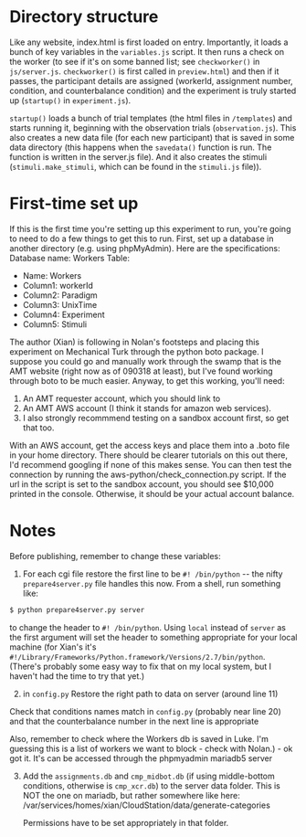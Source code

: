 # Directory structure

Like any website, index.html is first loaded on entry.
Importantly, it loads a bunch of key variables in the
`variables.js` script. It then runs a check on the worker
(to see if it's on some banned list; see `checkworker()` in
`js/server.js`. `checkworker()` is first called in
`preview.html`) and then if it passes, the participant
details are assigned (workerId, assignment number,
condition, and counterbalance condition) and the experiment
is truly started up (`startup()` in `experiment.js`).

`startup()` loads a bunch of trial templates (the html files
in `/templates`) and starts running it, beginning with the
observation trials (`observation.js`). This also creates a
new data file (for each new participant) that is saved in
some data directory (this happens when the `savedata()`
function is run. The function is written in the server.js
file). And it also creates the stimuli
(`stimuli.make_stimuli`, which can be found in the
`stimuli.js` file)).

# First-time set up

If this is the first time you're setting up this experiment
to run, you're going to need to do a few things to get this
to run. First,  set up a database in another
directory (e.g. using phpMyAdmin). Here are the
specifications:
Database name: Workers
Table: 
 - Name: Workers
 - Column1: workerId
 - Column2: Paradigm
 - Column3: UnixTime
 - Column4: Experiment
 - Column5: Stimuli
 
The author (Xian) is following in Nolan's footsteps and placing this
experiment on Mechanical Turk through the python boto
package. I suppose you could go and manually work through
the swamp that is the AMT website (right now as of 090318
at least), but I've found working through boto to be much
easier. Anyway, to get this working, you'll need: 

1. An AMT requester account, which you should link to 
2. An AMT AWS account (I think it stands for amazon web
 services).	
3. I also strongly recommmend testing on a sandbox account
 first, so get that too.


With an AWS account, get the access keys and place them
into a .boto file in your home directory. There should be
clearer tutorials on this out there, I'd recommend googling
if none of this makes sense. You can then test the
connection by running the aws-python/check_connection.py
script. If the url in the script is set to the sandbox
account, you should see $10,000 printed in the console.
Otherwise, it should be your actual account balance.

# Notes

Before publishing, remember to change these variables:

1. For each cgi file restore the first line to be `#!
/bin/python` -- the nifty `prepare4server.py` file handles
this now. From a shell, run something like:
```bash
$ python prepare4server.py server
```
to change the header to `#! /bin/python`. Using `local`
instead of `server` as the first argument will set the
header to something appropriate for your local machine (for
Xian's it's
`#!/Library/Frameworks/Python.framework/Versions/2.7/bin/python`.
(There's probably some easy way to fix that on my local
system, but I haven't had the time to try that yet.)

2. in `config.py` Restore the right path to data on server
(around line 11)

Check that conditions names match in `config.py` (probably near line 20)
and that the counterbalance number in the next line is
appropriate

Also, remember to check where the Workers db is saved in
Luke. I'm guessing this is a list of workers we want to
block - check with Nolan.) - ok got it. It's can be accessed
through the phpmyadmin mariadb5 server

3. Add the `assignments.db` and `cmp_midbot.db` (if using
   middle-bottom conditions, otherwise is `cmp_xcr.db`) to
   the server data folder. This is NOT the one on mariadb,
   but rather somewhere like here: 
   /var/services/homes/xian/CloudStation/data/generate-categories
   
   Permissions have to be set appropriately in that folder.

